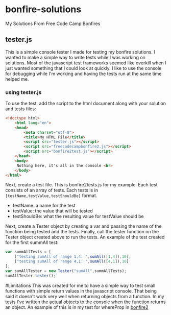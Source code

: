 # bonfire-solutions
My Solutions From Free Code Camp Bonfires

## tester.js
This is a simple console tester I made for testing my bonfire solutions.
I wanted to make a simple way to write tests while I was working on solutions.
Most of the javascript test frameworks seemed like overkill when I just wanted something that I could look at quickly.
I like to use the console for debugging while I'm working and having the tests run at the same time helped me.

### using tester.js
To use the test, add the script to the html document along with your solution and tests files:
```html
<!doctype html>
	<html lang="en">
   	<head>
   		<meta charset="utf-8">
   		<title>My HTML File</title>
   		<script src="tester.js"></script>
   		<script src="freecodecampbonfire2.js"></script>
   		<script src="bonfire2test.js"></script>
 	</head>
   	<body>
   	 Nothing here, it's all in the console <br>
   	</body>
</html>
```
Next, create a test file. This is bonfire2tests.js for my example.
Each test consists of an array of tests. Each tests is in `[testName,testValue,testShouldBe]` format.
- testName: a name for the test
- testValue: the value that will be tested
- testShouldBe: what the resulting value for testValue should be

Next, create a Tester object by creating a var and passing the name of the function being tested and the tests.
Finally, call the tester function on the Tester object created above to run the tests. 
An example of the test created for the first summAll test:
```javascript
var summAllTests = [
	["testing sumAll of range 1,4: ",sumAll([1,4]),10],
	["testing sumAll of range 4,1: ",sumAll([4,1]),10]
];
var sumAllTester = new Tester("sumAll",summAllTests);
sumAllTester.tester();`
```

#Limitations
This was created for me to have a simple way to test small functions with simple return values in the javascript console.
That being said it doesn't work very well when returning objects from a function.
In my tests I've written the actual objects to the console when the function returns an object.
An example of this is in my test for whereProp in [bonfire2](https://github.com/jarhoads/bonfire-solutions/blob/master/bonfire2test.js)